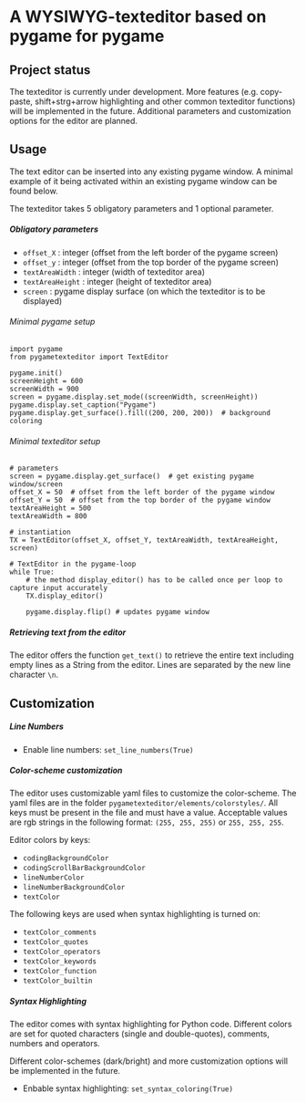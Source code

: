 # A WYSIWYG-texteditor based on pygame for pygame

## Project status

The texteditor is currently under development. More features (e.g. copy-paste, shift+strg+arrow highlighting and other common texteditor functions) will be implemented in the future.
Additional parameters and customization options for the editor are planned. 

## Usage

The text editor can be inserted into any existing pygame window. 
A minimal example of it being activated within an existing pygame window can be found below.

The texteditor takes 5 obligatory parameters and 1 optional parameter.

##### Obligatory parameters
- ```offset_X``` : integer (offset from the left border of the pygame screen)
- ```offset_y``` : integer (offset from the top border of the pygame screen)
- ```textAreaWidth``` : integer (width of texteditor area)
- ```textAreaHeight``` : integer (height of texteditor area)
- ```screen``` : pygame display surface (on which the texteditor is to be displayed)


###### Minimal pygame setup

```
import pygame
from pygametexteditor import TextEditor

pygame.init()
screenHeight = 600
screenWidth = 900
screen = pygame.display.set_mode((screenWidth, screenHeight))
pygame.display.set_caption("Pygame")
pygame.display.get_surface().fill((200, 200, 200))  # background coloring

```
###### Minimal texteditor setup
```
# parameters
screen = pygame.display.get_surface()  # get existing pygame window/screen
offset_X = 50  # offset from the left border of the pygame window
offset_Y = 50  # offset from the top border of the pygame window
textAreaHeight = 500
textAreaWidth = 800

# instantiation
TX = TextEditor(offset_X, offset_Y, textAreaWidth, textAreaHeight, screen)

# TextEditor in the pygame-loop
while True:
    # the method display_editor() has to be called once per loop to capture input accurately
    TX.display_editor()  

    pygame.display.flip() # updates pygame window

```

##### Retrieving text from the editor

The editor offers the function ```get_text()``` to retrieve the entire text including empty lines as a String from the editor. Lines are separated by the new line character ```\n```.

## Customization

##### Line Numbers 
- Enable line numbers: ```set_line_numbers(True)```

##### Color-scheme customization

The editor uses customizable yaml files to customize the color-scheme. The yaml files are in the folder ```pygametexteditor/elements/colorstyles/```. 
All keys must be present in the file and must have a value. Acceptable values are rgb strings in the following format: ```(255, 255, 255)``` or ```255, 255, 255```.

Editor colors by keys:
- ```codingBackgroundColor```
- ```codingScrollBarBackgroundColor```
- ```lineNumberColor```
- ```lineNumberBackgroundColor```
- ```textColor```

The following keys are used when syntax highlighting is turned on:
- ```textColor_comments```
- ```textColor_quotes```
- ```textColor_operators```
- ```textColor_keywords```
- ````textColor_function````
- ````textColor_builtin````

##### Syntax Highlighting

The editor comes with syntax highlighting for Python code. 
Different colors are set for quoted characters (single and double-quotes), comments, numbers and operators. 

Different color-schemes (dark/bright) and more customization options will be implemented in the future. 

- Enbable syntax highlighting: ```set_syntax_coloring(True)``` 

